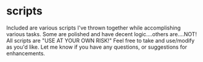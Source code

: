 scripts
=======

Included are various scripts I've thrown together while accomplishing various tasks. Some are polished and have 
decent logic....others are....NOT! All scripts are "USE AT YOUR OWN RISK!" Feel free to take and use/modify as you'd like.
Let me know if you have any questions, or suggestions for enhancements.
